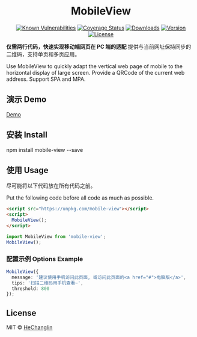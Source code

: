 <p>
  <h1 align="center">MobileView</h1>
</p>

<p align="center">
  <a href="https://snyk.io/test/github/hcl2020/mobile-view?targetFile=package.json"><img src="https://snyk.io/test/github/hcl2020/mobile-view/badge.svg?targetFile=package.json" alt="Known Vulnerabilities" data-canonical-src="https://snyk.io/test/github/hcl2020/mobile-view?targetFile=package.json" style="max-width:100%;"></a>
  <a href="https://codecov.io/gh/hcl2020/mobile-view"><img src="https://codecov.io/gh/hcl2020/mobile-view/branch/master/graph/badge.svg" alt="Coverage Status"></a>
  <a href="https://npmcharts.com/compare/mobile-view?minimal=true"><img src="https://img.shields.io/npm/dm/mobile-view.svg" alt="Downloads"></a>
  <a href="https://www.npmjs.com/package/mobile-view"><img src="https://img.shields.io/npm/v/mobile-view.svg" alt="Version"></a>
  <a href="https://www.npmjs.com/package/mobile-view"><img src="https://img.shields.io/npm/l/mobile-view.svg" alt="License"></a>
</p>

**仅需两行代码，快速实现移动端网页在 PC 端的适配**
提供与当前网址保持同步的二维码，支持单页和多页应用。

Use MobileView to quickly adapt the vertical web page of mobile to the horizontal display of large screen. Provide a QRCode of the current web address.
Support SPA and MPA.

## 演示 Demo

<a href="https://unpkg.com/mobile-view/example/index.html">Demo</a>

## 安装 Install

npm install mobile-view --save

## 使用 Usage

尽可能将以下代码放在所有代码之前。

Put the following code before all code as much as possible.

```html
<script src="https://unpkg.com/mobile-view"></script>
<script>
  MobileView();
</script>
```

```typescript
import MobileView from 'mobile-view';
MobileView();
```

### 配置示例 Options Example

```typescript
MobileView({
  message: '建议使用手机访问此页面, 或访问此页面的<a href="#">电脑版</a>',
  tips: '扫描二维码用手机查看~',
  threshold: 800
});
```

## License

MIT © [HeChanglin](https://github.com/hcl2020)
